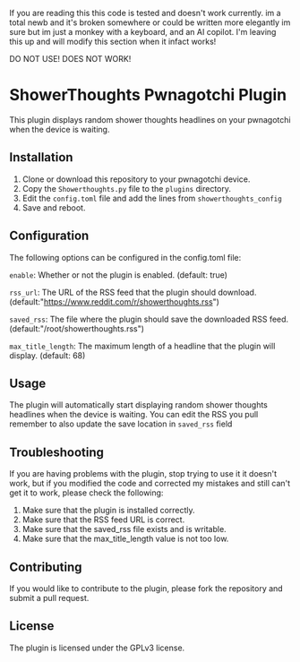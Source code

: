 If you are reading this this code is tested and doesn't work currently. im a total newb and it's broken somewhere or could be written more elegantly im sure but im just a monkey with a keyboard, and an AI copilot. I'm leaving this up and will modify this section when it infact works!


DO NOT USE! DOES NOT WORK!


# ShowerThoughts Pwnagotchi Plugin

This plugin displays random shower thoughts headlines on your pwnagotchi when the device is waiting.

## Installation

1. Clone or download this repository to your pwnagotchi device.
2. Copy the `Showerthoughts.py` file to the `plugins` directory.
3. Edit the `config.toml` file and add the lines from `showerthoughts_config`
4. Save and reboot.

## Configuration
The following options can be configured in the config.toml file:

`enable`: Whether or not the plugin is enabled. (default: true)

`rss_url`: The URL of the RSS feed that the plugin should download. (default:"https://www.reddit.com/r/showerthoughts.rss")

`saved_rss`: The file where the plugin should save the downloaded RSS feed. (default:"/root/showerthoughts.rss")

`max_title_length`: The maximum length of a headline that the plugin will display. (default: 68)

## Usage
The plugin will automatically start displaying random shower thoughts headlines when the device is waiting.
You can edit the RSS you pull remember to also update the save location in `saved_rss` field

## Troubleshooting
If you are having problems with the plugin, stop trying to use it it doesn't work, but if you modified the code and corrected my mistakes and still can't get it to work, please check the following:

1. Make sure that the plugin is installed correctly.
2. Make sure that the RSS feed URL is correct.
3. Make sure that the saved_rss file exists and is writable.
4. Make sure that the max_title_length value is not too low.

## Contributing
If you would like to contribute to the plugin, please fork the repository and submit a pull request.

## License
The plugin is licensed under the GPLv3 license.
